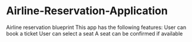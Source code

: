 # Airline-Reservation-Application
Airline reservation blueprint
This app has the following features: 
User can book a ticket
User can select a seat
A seat can be confirmed if available
